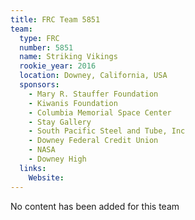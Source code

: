 ```yaml
---
title: FRC Team 5851
team:
  type: FRC
  number: 5851
  name: Striking Vikings
  rookie_year: 2016
  location: Downey, California, USA
  sponsors:
    - Mary R. Stauffer Foundation
    - Kiwanis Foundation
    - Columbia Memorial Space Center
    - Stay Gallery
    - South Pacific Steel and Tube, Inc
    - Downey Federal Credit Union
    - NASA
    - Downey High
  links:
    Website: 
---
```

No content has been added for this team
